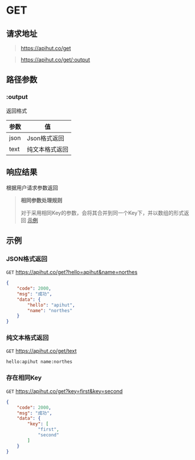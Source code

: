 # GET

## 请求地址
> https://apihut.co/get

> https://apihut.co/get/:output

## 路径参数

### :output
返回格式

| 参数   | 值        |
|------|----------|
| json | Json格式返回 |
| text | 纯文本格式返回  |

## 响应结果

根据用户请求参数返回

> **相同参数处理规则**
> 
> 对于采用相同Key的参数，会将其合并到同一个Key下，并以数组的形式返回 [示例](###示例)

## 示例

### JSON格式返回
`GET` https://apihut.co/get?hello=apihut&name=northes

```json
{
    "code": 2000,
    "msg": "成功",
    "data": {
        "hello": "apihut",
        "name": "northes"
    }
}
```

### 纯文本格式返回
`GET` https://apihut.co/get/text

```text
hello:apihut name:northes 
```

### 存在相同Key
`GET` https://apihut.co/get?key=first&key=second

```json
{
    "code": 2000,
    "msg": "成功",
    "data": {
        "key": [
            "first",
            "second"
        ]
    }
}
```

